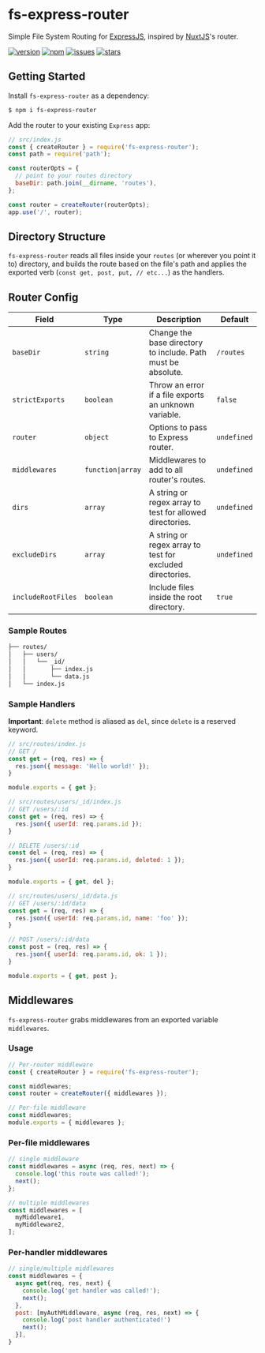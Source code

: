 # fs-express-router

Simple File System Routing for [ExpressJS](http://expressjs.com/), inspired by [NuxtJS](https://nuxtjs.org/docs/2.x/features/file-system-routing/)'s router.

[![version](https://img.shields.io/npm/v/fs-express-router)](https://www.npmjs.com/package/fs-express-router)
[![npm](https://img.shields.io/npm/dm/fs-express-router)](https://www.npmjs.com/package/fs-express-router)
[![issues](https://img.shields.io/github/issues/Choooks22/fs-express-router)](https://github.com/Choooks22/fs-express-router/issues)
[![stars](https://img.shields.io/github/stars/Choooks22/fs-express-router?style=social)](https://github.com/Choooks22/fs-express-router)

## Getting Started

Install `fs-express-router` as a dependency:

```bash
$ npm i fs-express-router
```

Add the router to your existing `Express` app:

```js
// src/index.js
const { createRouter } = require('fs-express-router');
const path = require('path');

const routerOpts = {
  // point to your routes directory
  baseDir: path.join(__dirname, 'routes'),
};

const router = createRouter(routerOpts);
app.use('/', router);
```

## Directory Structure

`fs-express-router` reads all files inside your `routes` (or wherever you point it to) directory,
and builds the route based on the file's path and applies the exported verb (`const get, post, put, // etc...`) as the handlers.

## Router Config

| Field              | Type              | Description                                                  | Default     |
| ------------------ | ----------------- | ------------------------------------------------------------ | ----------- |
| `baseDir`          | `string`          | Change the base directory to include. Path must be absolute. | `/routes`   |
| `strictExports`    | `boolean`         | Throw an error if a file exports an unknown variable.        | `false`     |
| `router`           | `object`          | Options to pass to Express router.                           | `undefined` |
| `middlewares`      | `function\|array` | Middlewares to add to all router's routes.                   | `undefined` |
| `dirs`             | `array`           | A string or regex array to test for allowed directories.     | `undefined` |
| `excludeDirs`      | `array`           | A string or regex array to test for excluded directories.    | `undefined` |
| `includeRootFiles` | `boolean`         | Include files inside the root directory.                     | `true`      |

### Sample Routes

```md
├── routes/
│   ├── users/
│   │   └── _id/
│   │       ├── index.js
│   │       └── data.js
│   └── index.js
```

### Sample Handlers

**Important**: `delete` method is aliased as `del`, since `delete` is a reserved keyword.

```js
// src/routes/index.js
// GET /
const get = (req, res) => {
  res.json({ message: 'Hello world!' });
}

module.exports = { get };
```

```js
// src/routes/users/_id/index.js
// GET /users/:id
const get = (req, res) => {
  res.json({ userId: req.params.id });
}

// DELETE /users/:id
const del = (req, res) => {
  res.json({ userId: req.params.id, deleted: 1 });
}

module.exports = { get, del };
```

```js
// src/routes/users/_id/data.js
// GET /users/:id/data
const get = (req, res) => {
  res.json({ userId: req.params.id, name: 'foo' });
}

// POST /users/:id/data
const post = (req, res) => {
  res.json({ userId: req.params.id, ok: 1 });
}

module.exports = { get, post };
```

## Middlewares

`fs-express-router` grabs middlewares from an exported variable `middlewares`.

### Usage

```js
// Per-router middleware
const { createRouter } = require('fs-express-router');

const middlewares;
const router = createRouter({ middlewares });

// Per-file middleware
const middlewares;
module.exports = { middlewares };
```

### Per-file middlewares

```js
// single middleware
const middlewares = async (req, res, next) => {
  console.log('this route was called!');
  next();
};

// multiple middlewares
const middlewares = [
  myMiddleware1,
  myMiddleware2,
];
```

### Per-handler middlewares

```js
// single/multiple middlewares
const middlewares = {
  async get(req, res, next) {
    console.log('get handler was called!');
    next();
  },
  post: [myAuthMiddleware, async (req, res, next) => {
    console.log('post handler authenticated!')
    next();
  }],
}
```
